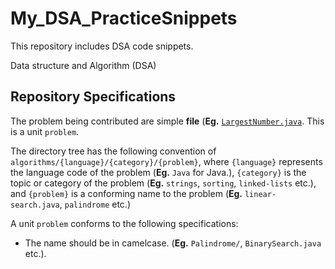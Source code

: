 # My_DSA_PracticeSnippets
This repository includes DSA code snippets.

Data structure and Algorithm (DSA)
## Repository Specifications

The problem being contributed are simple **file** (**Eg.** [`LargestNumber.java`](./algorithms/java/sorting/LargestNumber.java). This is a unit `problem`.

The directory tree has the following convention of `algorithms/{language}/{category}/{problem}`, where `{language}` represents the language code of the problem (**Eg.** `Java` for Java.), `{category}` is the topic or category of the problem (**Eg.** `strings`, `sorting`, `linked-lists` etc.), and `{problem}` is a conforming name to the problem (**Eg.** `linear-search.java`, `palindrome` etc.)

A unit `problem` conforms to the following specifications:

- The name should be in camelcase. (**Eg.** `Palindrome/`, `BinarySearch.java` etc.).



